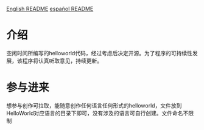 [English README](README_en.md) [español README](README_es.md)
# 介绍
空闲时间所编写的helloworld代码，经过考虑后决定开源。为了程序的可持续性发展，该程序将认真听取意见，持续更新。
# 参与进来
想参与创作可拉取，能随意创作任何语言任何形式的helloworld，文件放到HelloWorld对应语言的目录下即可，没有涉及的语言可自行创建。文件命名不限制

